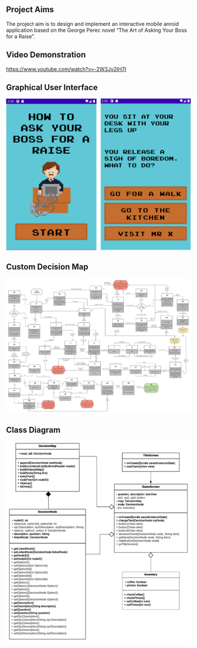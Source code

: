 ## Project Aims

The project aim is to design and implement an interactive mobile anroid application based on the George Perec novel “The Art of Asking Your
Boss for a Raise”.

## Video Demonstration

<https://www.youtube.com/watch?v=-2W3Jv2IH7I>

## Graphical User Interface

![ClassDiagram](images/bossRaiseGUI.PNG)

## Custom Decision Map

![ClassDiagram](images/DecisionMapMK2.PNG)

## Class Diagram

![ClassDiagram](images/classDiagram.PNG)